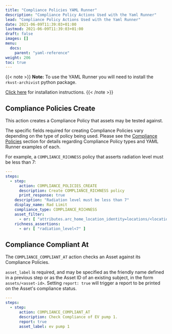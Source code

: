```yaml
---
title: "Compliance Policies YAML Runner"
description: "Compliance Policy Actions Used with the Yaml Runner"
lead: "Compliance Policy Actions Used with the Yaml Runner"
date: 2021-06-09T11:39:03+01:00
lastmod: 2021-06-09T11:39:03+01:00
draft: false
images: []
menu: 
  docs:
    parent: "yaml-reference"
weight: 206
toc: true
---
```


{{< note >}}
**Note:** To use the YAML Runner you will need to install the `rkvst-archivist` python package.

[Click here](https://python.rkvst.com/runner/index.html) for installation instructions.
{{< /note >}}

## Compliance Policies Create

This action creates a Compliance Policy that assets may be tested against.

The specific fields required for creating Compliance Policies vary depending on the type of policy being used. Please see the [Compliance Policies](https://docs.rkvst.com/docs/beyond-the-basics/compliance-policies/) section for details regarding Compliance Policy types and YAML Runner examples of each.

For example, a `COMPLIANCE_RICHNESS` policy that asserts radiation level must be less than 7:

```yaml
---
steps:
  - step:
      action: COMPLIANCE_POLICIES_CREATE
      description: Create COMPLIANCE_RICHNESS policy
      print_response: true
    description: "Radiation level must be less than 7"
    display_name: Rad Limit
    compliance_type: COMPLIANCE_RICHNESS
    asset_filter:
      - or: [ "attributes.arc_home_location_identity=locations/<location-id>" ]
    richness_assertions: 
      - or: [ "radiation_level<7" ]
```

## Compliance Compliant At

The `COMPLIANCE_COMPLIANT_AT` action checks an Asset against its Compliance Policies. 

`asset_label` is required, and may be specified as the friendly name defined in a previous step or as the Asset ID of an existing subject, in the form `assets/<asset-id>`. Setting `report: true` will trigger a report to be printed on the Asset's compliance status. 

```yaml
---
steps:
  - step:
      action: COMPLIANCE_COMPLIANT_AT
      description: Check Compliance of EV pump 1.
      report: true
      asset_label: ev pump 1
```